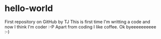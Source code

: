 # hello-world
First repository on GitHub by TJ
This is first time I'm writting a code and now I think I'm coder :-P
Apart from coding I like coffee.
Ok byeeeeeeeeee :-)
